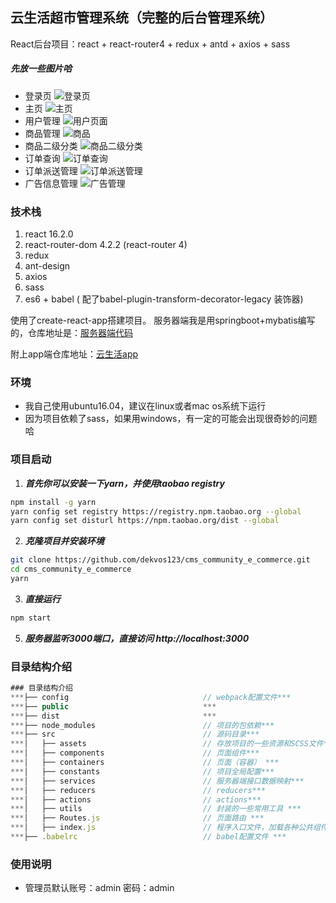 ## 云生活超市管理系统（完整的后台管理系统）
React后台项目：react + react-router4 + redux + antd + axios + sass
##### 先放一些图片哈
* 登录页
![登录页](https://raw.githubusercontent.com/walljs/cms_community_e_commerce/master/src/assets/images/signin_page.png)
* 主页
![主页](https://raw.githubusercontent.com/walljs/cms_community_e_commerce/master/src/assets/images/dashboard.png)
* 用户管理
![用户页面](https://raw.githubusercontent.com/walljs/cms_community_e_commerce/master/src/assets/images/users.png)
* 商品管理
![商品](https://raw.githubusercontent.com/walljs/cms_community_e_commerce/master/src/assets/images/goods.png)
* 商品二级分类
![商品二级分类](https://raw.githubusercontent.com/walljs/cms_community_e_commerce/master/src/assets/images/categories.png)
* 订单查询
![订单查询](https://raw.githubusercontent.com/walljs/cms_community_e_commerce/master/src/assets/images/order_query.png)
* 订单派送管理
![订单派送管理](https://raw.githubusercontent.com/walljs/cms_community_e_commerce/master/src/assets/images/order_dispatch.png)
* 广告信息管理
![广告管理](https://raw.githubusercontent.com/walljs/cms_community_e_commerce/master/src/assets/images/advs.png)
### 技术栈
1. react 16.2.0
2. react-router-dom 4.2.2 (react-router 4)
3. redux
4. ant-design
5. axios
6. sass
7. es6 + babel ( 配了babel-plugin-transform-decorator-legacy 装饰器)

使用了create-react-app搭建项目。 服务器端我是用springboot+mybatis编写的，仓库地址是：[服务器端代码](https://github.com/dekvos123/backend_cloud_commodity)

附上app端仓库地址：[云生活app](https://github.com/dekvos123/community_e_commerce)

### 环境
* 我自己使用ubuntu16.04，建议在linux或者mac os系统下运行
* 因为项目依赖了sass，如果用windows，有一定的可能会出现很奇妙的问题哈

### 项目启动
1. ***首先你可以安装一下yarn，并使用taobao registry***
```bash
npm install -g yarn
yarn config set registry https://registry.npm.taobao.org --global
yarn config set disturl https://npm.taobao.org/dist --global
```
2. ***克隆项目并安装环境***
```bash
git clone https://github.com/dekvos123/cms_community_e_commerce.git
cd cms_community_e_commerce
yarn
```
3. ***直接运行***
```bash
npm start
```
5. ***服务器监听3000端口，直接访问 http://localhost:3000***

### 目录结构介绍
```js
### 目录结构介绍
***├── config                              // webpack配置文件***
***├── public                              ***
***├── dist                                ***
***├── node_modules                        // 项目的包依赖***
***├── src                                 // 源码目录***
***│   ├── assets                          // 存放项目的一些资源和SCSS文件***
***│   ├── components                      // 页面组件***
***│   ├── containers                      // 页面（容器） ***
***│   ├── constants                       // 项目全局配置***
***│   ├── services                        // 服务器端接口数据映射***
***│   ├── reducers                        // reducers***
***│   ├── actions                         // actions***
***│   ├── utils                           // 封装的一些常用工具 ***
***│   ├── Routes.js                       // 页面路由 ***
***│   ├── index.js                        // 程序入口文件，加载各种公共组件***
***├── .babelrc                            // babel配置文件 ***
```
### 使用说明
* 管理员默认账号：admin 密码：admin
